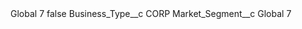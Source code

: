 <?xml version="1.0" encoding="UTF-8"?>
<CustomMetadata xmlns="http://soap.sforce.com/2006/04/metadata" xmlns:xsi="http://www.w3.org/2001/XMLSchema-instance" xmlns:xsd="http://www.w3.org/2001/XMLSchema">
    <label>Global 7</label>
    <protected>false</protected>
    <values>
        <field>Business_Type__c</field>
        <value xsi:type="xsd:string">CORP</value>
    </values>
    <values>
        <field>Market_Segment__c</field>
        <value xsi:type="xsd:string">Global 7</value>
    </values>
</CustomMetadata>
